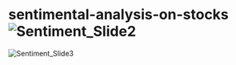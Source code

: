 # sentimental-analysis-on-stocks![Sentiment_Slide2](https://user-images.githubusercontent.com/98972323/201011113-bb8d1b8b-bd75-4408-b5c0-432973702f01.PNG)
![Sentiment_Slide3](https://user-images.githubusercontent.com/98972323/201011133-c214ded6-8b51-4860-9f4e-339ac4f80dc3.PNG)

